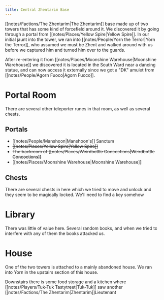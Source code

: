 ```yaml
---
title: Central Zhentarim Base
---
```

[[notes/Factions/The Zhentarim|The Zhentarim]] base made up of two towers that has some kind of forcefield around it. We discovered it by going through a portal from [[notes/Places/Yellow Spire|Yellow Spire]]. In our initial jaunt into the tower, we ran into [[notes/People/Yorn the Terror|Yorn the Terror]], who assumed we must be Zhent and walked around with us before we captured him and turned him over to the guards.

After re-entering it from [[notes/Places/Moonshine Warehouse|Moonshine Warehouse]] we discovered it is located in the South Ward near a dancing statue, and can now access it externally since we got a "DK" amulet from [[notes/People/Agorn Fuoco|Agorn Fuoco]].
# Portal Room
There are several other teleporter runes in that room, as well as several chests. 
## Portals
- [[notes/People/Manshoon|Manshoon's]] Sanctum
- ~~[[notes/Places/Yellow Spire|Yellow Spire]]~~
- ~~The backroom of [[notes/Places/Weirdbottle Concoctions|Weirdbottle Concoctions]]~~
- [[notes/Places/Moonshine Warehouse|Moonshine Warehouse]]
## Chests
There are several chests in here which we tried to move and unlock and they seem to be magically locked. We'll need to find a key somehow
# Library
There was little of value here. Several random books, and when we tried to interfere with any of them the books attacked us.
# House
One of the two towers is attached to a mainly abandoned house. We ran into Yorn in the upstairs section of this house.

Downstairs there is some food storage and a kitchen where [[notes/Players/Tuk-Tuk Tastytreet|Tuk-Tuk]] saw another [[notes/Factions/The Zhentarim|Zhentarim]]Lieutenant
